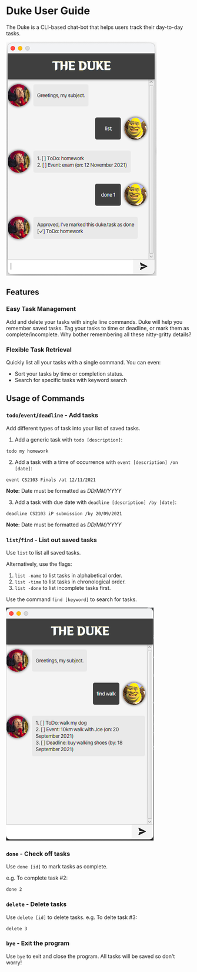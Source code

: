 # Duke User Guide

The Duke is a CLI-based chat-bot that helps users track their day-to-day tasks.

![](Ui.png?raw=true)

## Features 

### Easy Task Management

Add and delete your tasks with single line commands. 
Duke will help you remember saved tasks.
Tag your tasks to time or deadline, or mark them as complete/incomplete.
Why bother remembering all these nitty-gritty details?


### Flexible Task Retrieval

Quickly list all your tasks with a single command. You can even:
- Sort your tasks by time or completion status.
- Search for specific tasks with keyword search 

## Usage of Commands

### `todo`/`event`/`deadline` - Add tasks

Add different types of task into your list of saved tasks. 

1. Add a generic task with `todo [description]`:
```
todo my homework
```

2. Add a task with a time of occurrence with `event [description] /on [date]`:
```
event CS2103 Finals /at 12/11/2021
```
**Note:** Date must be formatted as _DD/MM/YYYY_

3. Add a task with due date with `deadline [description] /by [date]`:
```
deadline CS2103 iP submission /by 20/09/2021
```
**Note:** Date must be formatted as _DD/MM/YYYY_

### `list`/`find` - List out saved tasks

Use `list` to list all saved tasks.

Alternatively, use the flags:
1. `list -name` to list tasks in alphabetical order.
2. `list -time` to list tasks in chronological order.
3. `list -done` to list incomplete tasks first.

Use the command `find [keyword]` to search for tasks.

![](search-example.png?raw=true)

### `done` - Check off tasks

Use `done [id]` to mark tasks as complete.


e.g. To complete task #2:
```
done 2
```

### `delete` - Delete tasks 

Use `delete [id]` to delete tasks.
e.g. To delte task #3:
```
delete 3
```

### `bye` - Exit the program

Use `bye` to exit and close the program. All tasks will be saved so don't worry!